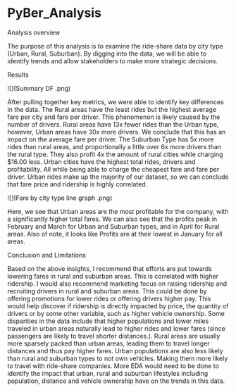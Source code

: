 # PyBer_Analysis

Analysis overview

  The purpose of this analysis is to examine the ride-share data by city type (Urban, Rural, Suburban). By digging into the data, we will be able to identify trends and allow stakeholders to make more strategic decisions.

Results

![](Summary DF .png)

  After pulling together key metrics, we were able to identify key differences in the data. The Rural areas have the least rides but the highest average fare per city and fare per driver. This phenomenon is likely caused by the number of drivers. Rural areas have 13x fewer rides than the Urban type, however, Urban areas have 30x more drivers. We conclude that this has an impact on the average fare per driver.
The Suburban Type has 5x more rides than rural areas, and proportionally a little over 6x more drivers than the rural type. They also profit 4x the amount of rural cities while charging $16.00 less. Urban cities have the highest total rides, drivers and profitability. All while being able to charge the cheapest fare and fare per driver. Urban rides make up the majority of our dataset, so we can conclude that fare price and ridership is highly correlated.

![](Fare by city type line graph .png)

  Here, we see that Urban areas are the most profitable for the company, with a significantly higher total fares. We can also see that the profits peak in February and March for Urban and Suburban types, and in April for Rural areas. Also of note, it looks like Profits are at their lowest in January for all areas. 

Conclusion and Limitations 

  Based on the above insights, I recommend that efforts are put towards lowering fares in rural and suburban areas. This is correlated with higher ridership. I would also recommend marketing focus on raising ridership and recruiting drivers in rural and suburban areas. This could be done by offering promotions for lower rides or offering drivers higher pay. This would help discover if ridership is directly impacted by price, the quantity of drivers or by some other variable, such as higher vehicle ownership. 
 Some disparities in the data include that higher populations and lower miles traveled in urban areas naturally lead to higher rides and lower fares (since passengers are likely to travel shorter distances.). Rural areas are usually more sparsely packed than urban areas, leading them to travel longer distances and thus pay higher fares. Urban populations are also less likely than rural and suburban types to not own vehicles. Making them more likely to travel with ride-share companies. More EDA would need to be done to identify the impact that urban, rural and suburban lifestyles including population, distance and vehicle ownership have on the trends in this data.
